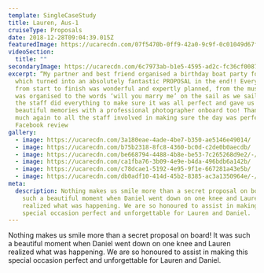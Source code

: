 ```yaml
---
template: SingleCaseStudy
title: Lauren, Aus-1
cruiseType: Proposals
date: 2018-12-28T09:04:39.015Z
featuredImage: https://ucarecdn.com/07f5470b-0ff9-42a0-9c9f-0c01049d67f3/-/crop/1013x991/0,0/-/preview/
videoSection:
  title: ""
secondaryImage: https://ucarecdn.com/6c7973ab-b1e5-4595-ad2c-fc36cf008792/
excerpt: “My partner and best friend organised a birthday boat party for me,
  which turned into an absolutely fantastic PROPOSAL in the end!! Everything
  from start to finish was wonderful and expertly planned, from the music that
  was organised to the words ‘will you marry me’ on the sail as we sailed away -
  the staff did everything to make sure it was all perfect and gave us some
  beautiful memories with a professional photographer onboard too! Thank you so
  much again to all the staff involved in making sure the day was perfect”
  Facebook review
gallery:
  - image: https://ucarecdn.com/3a180eae-4ade-4be7-b350-ae5146e49014/
  - image: https://ucarecdn.com/b75b2318-8fc8-4360-bc0d-c2de0b0aecdb/
  - image: https://ucarecdn.com/be668794-4488-4b8e-be53-7c265268d9e2/-/crop/959x1076/0,0/-/preview/
  - image: https://ucarecdn.com/ca1fba76-3b09-4e9e-b4da-496bdb6a142b/
  - image: https://ucarecdn.com/c78dcae1-5192-4e95-9f1e-667281a43e5b/
  - image: https://ucarecdn.com/db0adf10-414d-45b2-8385-ac3a1350964e/-/crop/1080x1281/0,0/-/preview/
meta:
  description: Nothing makes us smile more than a secret proposal on board! It was
    such a beautiful moment when Daniel went down on one knee and Lauren
    realized what was happening. We are so honoured to assist in making this
    special occasion perfect and unforgettable for Lauren and Daniel.
---
```

Nothing makes us smile more than a secret proposal on board! It was such a beautiful moment when Daniel went down on one knee and Lauren realized what was happening. We are so honoured to assist in making this special occasion perfect and unforgettable for Lauren and Daniel.
